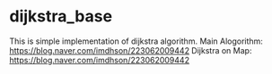 # dijkstra_base
This is simple implementation of dijkstra algorithm.
Main Alogorithm: https://blog.naver.com/imdhson/223062009442
Dijkstra on Map: https://blog.naver.com/imdhson/223062009442
